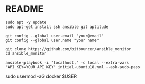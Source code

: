 # README #

```
sudo apt -y update
sudo apt-get install ssh ansible git aptitude

git config --global user.email "your@email"
git config --global user.name "your name"

git clone https://github.com/bitbouncer/ansible_monitor
cd ansible_monitor
```


```
ansible-playbook -i "localhost," -c local --extra-vars "API_KEY=YOUR_API_KEY" initial-ubuntu18.yml --ask-sudo-pass 
```

sudo usermod -aG docker $USER


